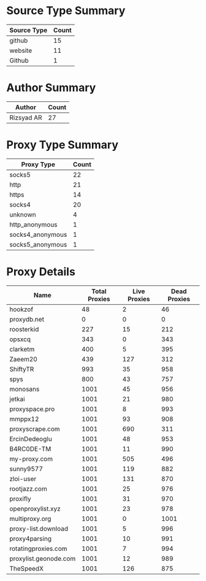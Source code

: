 # Source Type Summary

| Source Type | Count |
|-------------|-------|
| github | 15 |
| website | 11 |
| Github | 1 |


# Author Summary

| Author | Count |
|--------|-------|
| Rizsyad AR | 27 |


# Proxy Type Summary

| Proxy Type | Count |
|------------|-------|
| socks5 | 22 |
| http | 21 |
| https | 14 |
| socks4 | 20 |
| unknown | 4 |
| http_anonymous | 1 |
| socks4_anonymous | 1 |
| socks5_anonymous | 1 |


# Proxy Details

| Name | Total Proxies | Live Proxies | Dead Proxies |
|------|---------------|--------------|---------------|
| hookzof | 48 | 2 | 46 |
| proxydb.net | 0 | 0 | 0 |
| roosterkid | 227 | 15 | 212 |
| opsxcq | 343 | 0 | 343 |
| clarketm | 400 | 5 | 395 |
| Zaeem20 | 439 | 127 | 312 |
| ShiftyTR | 993 | 35 | 958 |
| spys | 800 | 43 | 757 |
| monosans | 1001 | 45 | 956 |
| jetkai | 1001 | 21 | 980 |
| proxyspace.pro | 1001 | 8 | 993 |
| mmppx12 | 1001 | 93 | 908 |
| proxyscrape.com | 1001 | 690 | 311 |
| ErcinDedeoglu | 1001 | 48 | 953 |
| B4RC0DE-TM | 1001 | 11 | 990 |
| my-proxy.com | 1001 | 505 | 496 |
| sunny9577 | 1001 | 119 | 882 |
| zloi-user | 1001 | 131 | 870 |
| rootjazz.com | 1001 | 25 | 976 |
| proxifly | 1001 | 31 | 970 |
| openproxylist.xyz | 1001 | 23 | 978 |
| multiproxy.org | 1001 | 0 | 1001 |
| proxy-list.download | 1001 | 5 | 996 |
| proxy4parsing | 1001 | 10 | 991 |
| rotatingproxies.com | 1001 | 7 | 994 |
| proxylist.geonode.com | 1001 | 12 | 989 |
| TheSpeedX | 1001 | 126 | 875 |
